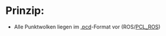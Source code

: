 # Prinzip:

* Alle Punktwolken liegen im [.pcd](https://pointclouds.org/documentation/tutorials/pcd_file_format.html#)-Format vor (ROS/[PCL_ROS](http://wiki.ros.org/pcl_ros))
